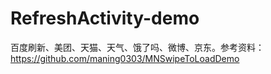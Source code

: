 # RefreshActivity-demo
百度刷新、美团、天猫、天气、饿了吗、微博、京东。参考资料：https://github.com/maning0303/MNSwipeToLoadDemo
